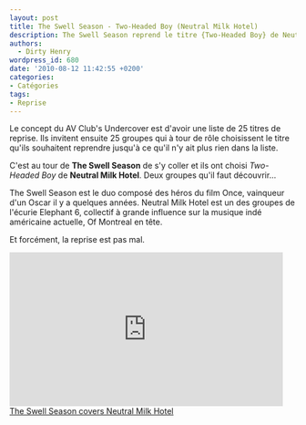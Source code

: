 ```yaml
---
layout: post
title: The Swell Season - Two-Headed Boy (Neutral Milk Hotel)
description: The Swell Season reprend le titre {Two-Headed Boy} de Neutral Milk Hotel
authors:
  - Dirty Henry
wordpress_id: 680
date: '2010-08-12 11:42:55 +0200'
categories:
- Catégories
tags:
- Reprise
---
```

Le concept du AV Club's Undercover est d'avoir une liste de 25 titres de reprise. Ils invitent ensuite 25 groupes qui à tour de rôle choisissent le titre qu'ils souhaitent reprendre jusqu'à ce qu'il n'y ait plus rien dans la liste.

C'est au tour de __The Swell Season__ de s'y coller et ils ont choisi *Two-Headed Boy* de __Neutral Milk Hotel__. Deux groupes qu'il faut découvrir...

The Swell Season est le duo composé des héros du film Once, vainqueur d'un Oscar il y a quelques années. Neutral Milk Hotel est un des groupes de l'écurie Elephant 6, collectif à grande influence sur la musique indé américaine actuelle, Of Montreal en tête.

Et forcément, la reprise est pas mal.

<iframe frameborder="no" width="480" height="270" scrolling="no" src="http://www.avclub.com/video_embed/?id=38877"></iframe><br /><a href="http://www.avclub.com/articles/neutral-milk-hotel,38877/" target="_blank" title="The Swell Season covers Neutral Milk Hotel">The Swell Season covers Neutral Milk Hotel</a>
